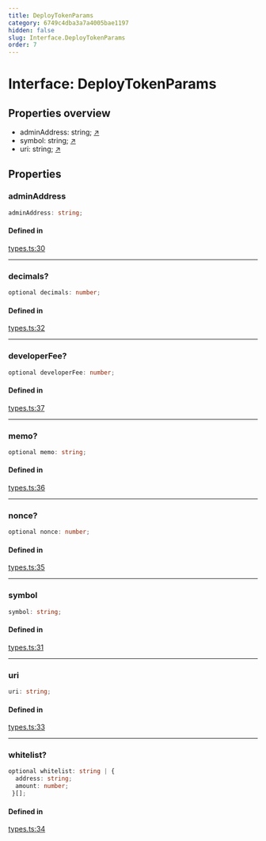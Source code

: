 ```yaml
---
title: DeployTokenParams
category: 6749c4dba3a7a4005bae1197
hidden: false
slug: Interface.DeployTokenParams
order: 7
---
```


# Interface: DeployTokenParams

## Properties overview

- adminAddress:  string; [↗](#adminaddress)
- symbol:  string; [↗](#symbol)
- uri:  string; [↗](#uri)

## Properties

### adminAddress

```ts
adminAddress: string;
```

#### Defined in

[types.ts:30](https://github.com/zkcloudworker/minatokens-lib/blob/main/packages/api/src/types.ts#L30)

***

### decimals?

```ts
optional decimals: number;
```

#### Defined in

[types.ts:32](https://github.com/zkcloudworker/minatokens-lib/blob/main/packages/api/src/types.ts#L32)

***

### developerFee?

```ts
optional developerFee: number;
```

#### Defined in

[types.ts:37](https://github.com/zkcloudworker/minatokens-lib/blob/main/packages/api/src/types.ts#L37)

***

### memo?

```ts
optional memo: string;
```

#### Defined in

[types.ts:36](https://github.com/zkcloudworker/minatokens-lib/blob/main/packages/api/src/types.ts#L36)

***

### nonce?

```ts
optional nonce: number;
```

#### Defined in

[types.ts:35](https://github.com/zkcloudworker/minatokens-lib/blob/main/packages/api/src/types.ts#L35)

***

### symbol

```ts
symbol: string;
```

#### Defined in

[types.ts:31](https://github.com/zkcloudworker/minatokens-lib/blob/main/packages/api/src/types.ts#L31)

***

### uri

```ts
uri: string;
```

#### Defined in

[types.ts:33](https://github.com/zkcloudworker/minatokens-lib/blob/main/packages/api/src/types.ts#L33)

***

### whitelist?

```ts
optional whitelist: string | {
  address: string;
  amount: number;
 }[];
```

#### Defined in

[types.ts:34](https://github.com/zkcloudworker/minatokens-lib/blob/main/packages/api/src/types.ts#L34)
